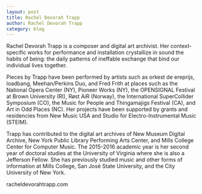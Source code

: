 ```yaml
---
layout: post
title: Rachel Devorah Trapp
author: Rachel Devorah Trapp
category: blog
---
```

Rachel Devorah Trapp is a composer and digital art archivist. Her context-specific works for performance and installation crystallize in sound the habits of being: the daily patterns of ineffable exchange that bind our individual lives together.

Pieces by Trapp have been performed by artists such as orkest de ereprijs, loadbang, Meehan/Perkins Duo, and Fred Frith at places such as the National Opera Center (NY), Pioneer Works (NY), the OPENSIGNAL Festival at Brown University (RI), Røst AiR (Norway), the International SuperCollider Symposium (CO), the Music for People and Thingamajigs Festival (CA), and Art in Odd Places (NC). Her projects have been supported by grants and residencies from New Music USA and Studio for Electro-Instrumental Music (STEIM).

Trapp has contributed to the digital art archives of New Museum Digital Archive, New York Public Library Performing Arts Center, and Mills College Center for Computer Music. The 2015-2016 academic year is her second year of doctoral studies at the University of Virginia where she is also a Jefferson Fellow. She has previously studied music and other forms of information at Mills College, San José State University, and the City University of New York.

racheldevorahtrapp.com
